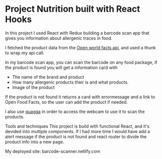 # Project Nutrition built with React Hooks

In this project I used React with Redux building a barcode scan app that gives you information about allergenic traces in food.

I fetched the product data from the [Open world facts api](https://world.openfoodfacts.org/), and used a thunk to wrap my api call.

In my barcode scan app, you can scan the barcode on any food package, if the product is found you will get a information card with

- The name of the brand and product
- How many allergenic products their is and what products.
- Image of the product

If the product is not found it returns a card with errormessage and a link to Open Food Facts, so the user can add the product if needed.

I also use [quagga](https://github.com/serratus/quaggaJS) in order to access the webcam to use it to scan the products.

Tools and techniques
This project is build with functional React, and it's devided into multiple components. If I had more time I would have add a alert message if the product is not found and react router to divide the product info into a new page.

My deployed site: barcode-scanner.netlify.com
